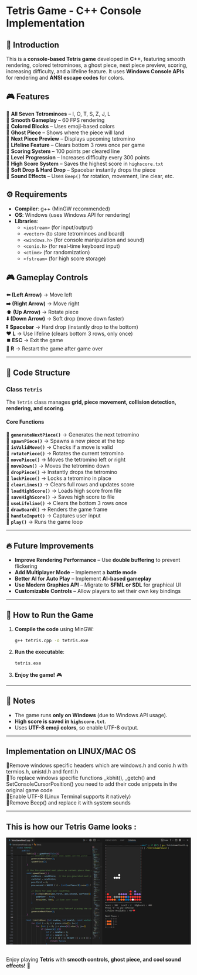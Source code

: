 # Tetris Game - C++ Console Implementation  

## 📜 Introduction  
This is a **console-based Tetris game** developed in **C++**, featuring smooth rendering, colored tetrominoes, a ghost piece, next piece preview, scoring, increasing difficulty, and a lifeline feature. It uses **Windows Console APIs** for rendering and **ANSI escape codes** for colors.  

## 🎮 Features  
🔹 **All Seven Tetrominoes** – I, O, T, S, Z, J, L  
🔹 **Smooth Gameplay** – 60 FPS rendering  
🔹 **Colored Blocks** – Uses emoji-based colors  
🔹 **Ghost Piece** – Shows where the piece will land  
🔹 **Next Piece Preview** – Displays upcoming tetromino  
🔹 **Lifeline Feature** – Clears bottom 3 rows once per game  
🔹 **Scoring System** – 100 points per cleared line  
🔹 **Level Progression** – Increases difficulty every 300 points  
🔹 **High Score System** – Saves the highest score in `highscore.txt`  
🔹 **Soft Drop & Hard Drop** – Spacebar instantly drops the piece  
🔹 **Sound Effects** – Uses `Beep()` for rotation, movement, line clear, etc. 

## ⚙️ Requirements  
- **Compiler**: g++ (MinGW recommended)  
- **OS**: Windows (uses Windows API for rendering)  
- **Libraries**:  
  - `<iostream>` (for input/output)  
  - `<vector>` (to store tetrominoes and board)  
  - `<windows.h>` (for console manipulation and sound)  
  - `<conio.h>` (for real-time keyboard input)  
  - `<ctime>` (for randomization)  
  - `<fstream>` (for high score storage)  

## 🎮 Gameplay Controls  
**⬅️ (Left Arrow)** -> Move left  
**➡️ (Right Arrow)** -> Move right   
**⬆️ (Up Arrow)** -> Rotate piece  
**⬇️ (Down Arrow)** -> Soft drop (move down faster)   
**⏬ Spacebar** -> Hard drop (instantly drop to the bottom)   
**❤️ L** -> Use lifeline (clears bottom 3 rows, only once)   
**⏹️ ESC** -> Exit the game   
**🔄️ R** -> Restart the game after game over   

---

## 📌 Code Structure  

### **Class `Tetris`**  
The `Tetris` class manages **grid, piece movement, collision detection, rendering, and scoring**.    

#### **Core Functions**

🔹 **`generateNextPiece()`** -> Generates the next tetromino   
🔹 **`spawnPiece()`** -> Spawns a new piece at the top   
🔹 **`isValidMove()`** -> Checks if a move is valid    
🔹 **`rotatePiece()`** -> Rotates the current tetromino   
🔹 **`movePiece()`** -> Moves the tetromino left or right   
🔹 **`moveDown()`** -> Moves the tetromino down   
🔹 **`dropPiece()`** -> Instantly drops the tetromino   
🔹 **`lockPiece()`** -> Locks a tetromino in place   
🔹 **`clearLines()`** -> Clears full rows and updates score   
🔹 **`loadHighScore()`** -> Loads high score from file   
🔹 **`saveHighScore()`** -> Saves high score to file   
🔹 **`useLifeline()`** -> Clears the bottom 3 rows once   
🔹 **`drawBoard()`** -> Renders the game frame  
🔹 **`handleInput()`** -> Captures user input  
🔹 **`play()`** -> Runs the game loop  

---

## 🔥 Future Improvements  
- **Improve Rendering Performance** – Use **double buffering** to prevent flickering  
- **Add Multiplayer Mode** – Implement a **battle mode**  
- **Better AI for Auto Play** – Implement **AI-based gameplay**  
- **Use Modern Graphics API** – Migrate to **SFML or SDL** for graphical UI  
- **Customizable Controls** – Allow players to set their own key bindings  

---

## 🚀 How to Run the Game  
1. **Compile the code** using MinGW:  
   ```sh
   g++ tetris.cpp -o tetris.exe
   ```
2. **Run the executable**:  
   ```sh
   tetris.exe
   ```
3. **Enjoy the game!** 🎮  

---

## 📢 Notes  
- The game runs **only on Windows** (due to Windows API usage).  
- **High score is saved in `highscore.txt`**.  
- Uses **UTF-8 emoji colors**, so enable UTF-8 output.  

---

## Implementation on LINUX/MAC OS
🔹Remove windows specific headers which are windows.h and conio.h with termios.h, unistd.h and fcntl.h       
🔹To replace windows specific functions _kbhit(), _getch() and SetConsoleCursorPosition() you need to add their code snippets in the original game code     
🔹Enable UTF-8 (Linux Terminal supports it natively)      
🔹Remove Beep() and replace it with system sounds    

---

## This is how our Tetris Game looks :

![image alt](https://github.com/JhanviBarot/Tetris-Game-in-C-/blob/7cc96c8edb251722613a112a004c105c74b04efc/GameConsoleImage.png)

## 
Enjoy playing **Tetris** with **smooth controls, ghost piece, and cool sound effects!** 🎉
